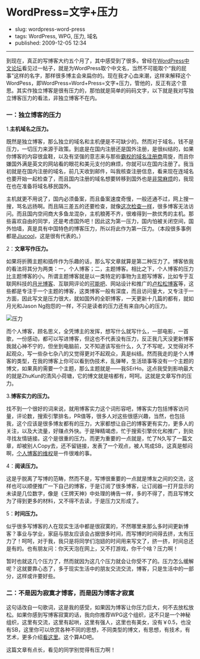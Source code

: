 # WordPress=文字+压力

- slug: wordpress-word-press
- tags: WordPress, WPG, 压力, 域名
- published: 2009-12-05 12:34

----------

到现在，真正的写博客大约五个月了，其中感受到了很多。曾经在[WordPress中文论坛][1]看见过一帖子，就是为WordPress取个中文名，当然不可能取个“我的屁事”这样的名字，那样很多博主会来扁你的。现在我才心血来潮，这样来解释这个WordPess，即WordPress=Word+Press=文字+压力，管他的，反正有这个意思。其实作独立博客是很有压力的，那怕就是简单的码码文字，以下就是我对写独立博客压力的看法，非独立博客不在内。

### 一：独立博客的压力

1.__主机域名之压力。__

既然是独立博客，那么独立的域名和主机便是不可缺少的。然而对于域名，钱不是压力，一切压力来源于政策。到底是在国内注册还是国外注册，是很纠结的，如果你博客的内容很盒鞋，以及有坚强的意志来与那些[霸权的域名注册商][2]周旋，而且你嫌国外满是英文的网站看的眼花和美元支付的麻烦，你就可以在国内注册了。我当初就是在国内注册的域名，前几天收到邮件，叫我核查注册信息，看来现在连域名也要开始一起检查了，而且国内注册的域名想要转移到国外也是[非常麻烦][3]的，我现在也在准备将域名移民国外。

主机就更不用说了，国内必须备案，而且备案速度奇慢，一般还通不过，网上搜一搜，骂名远扬啊。而且隔三差五的还要检查，就像[这次检查一样][4]，很多博客无法访问。而且国内空间商大多鱼龙混杂，主机稂莠不齐，很难得到一款优秀的主机。那些喜欢自由的同学，还是考虑国外吧！因此这为第一压力，国内怕被关闭空间，国外怕墙，真是具有中国特色的博客压力，所以将此作为第一压力。（本段很多事例都是[Jiucool][5]，这是很有代表的。）

2：__文章写作压力。__

如果将折腾主题和插件作为乐趣的话，那么写文章就算是第二种压力了。博客依我的看法将其分为两类：一，个人博客；二，主题博客。相比之下，个人博客的压力比主题博客的小。所谓主题博客就是以一类特定的事物为主题写博客，比如专于互联网科技的[月光博客][6]、互联网评论的[可能吧][7]、网站设计和推广的[卢松松博客][8]等，这些都是专注于一个主题的博客，这类博客一般有深度，而且访问量大，又专注于一方面，因此写文是压力很大，就如国外的全职博客，一天更新十几篇的都有，就如月光和Jason Ng抱怨的一样，不只是读者的压力还有来自内心的压力。

![压力](//dn-serho.qbox.me/blog/2009120501.jpg)

而个人博客，顾名思义，全凭博主的发挥，想写什么就写什么，一部电影，一首歌，一份感动，都可以写进博客，但这也不代表没有压力，反正我几天没更新博客我就心神不宁的，但坐到电脑前，又不知道该写些什么，久了不写呢，又觉得对不起观众，写一些杂七杂八的又觉得更对不起观众，真是纠结。然而我走的是个人博客的类型，在我的博客上你可以看到伪技术，乱弹琴，生活琐事等没有一个主题的博文，如果真的需要一个主题，那么主题就是——我SErHo。这点我受到影响最大的就是ZhuKun的清风小荷塘，它的博文就是啥都有，呵呵。这就是文章写作的压力。

3.__博客实力的压力。__

找不到一个很好的词来说，就用博客实力这个词形容吧，博客实力包括博客访问量，评论数，搜索引擎排名，PR值等，很多人对这些很感兴趣，当然，也包括我，这个应该是很多博友都有的压力，大家都想让自己的博客更有实力，更多人的关注，以及大流量，好赚点外快。于是殚精竭虑，忙于搜索引擎优化和推广，到处寻找友情链接。这个是很重的压力。而更为重要的一点就是，忙了N久写了一篇文章，却被别人Copy去，还不留链接，发表了一个观点，被人骂成SB，这真是郁闷啊，[个人博客的维权][9]是一件很难的事。

4：__阅读压力。__

这是乎脱离了写博的范畴，然而不是，写博很重要的一点就是博友之间的交流，这样也可以顺便推广一下自己的博客，于是订阅了很多博客，让订阅器一打开显示的未读是几位数字，像是《王牌天神》中处理的祷告一样，多的不得了，而且写博文为了得到更多的材料，又不得不去读，于是压力又形成了。

5：__时间压力。__

似乎很多写博客的人在现实生活中都是很寂寞的，不然哪里来那么多时间更新博客？事业与学业，家庭与朋友应该会占据很多时间，而写博的时间得去挤，太有压力了！呵呵，对于我，我只是将同学们泡妞的时间用来写文了，挤一挤，时间总还是有的。也有朋友问：你天天泡在网上，又不打游戏，你干个啥？压力啊！

暂时也就这几个压力了，然而就因为这几个压力就会让你受不了的。压力怎么缓解呢？这就要靠心态了，多于现实生活中的朋友交流交流，博客，只是生活中的一部分，这样或许要好些。

### 二：不是因为寂寞才博客，而是因为博客才寂寞

这句话改自一句歌词，这是我的感受，如果因为博客让你压力巨大，何不去放松放松。如果你感到写博客寂寞的话，我向你推荐WPG这个组织，这不只是一个神秘组织，这里有交流，这里有起哄，这里有强人，这里也有美女，没有￥0.5，也没有SB，这里你可以欣赏各种不同的思想，不同类型的博文，有思想，有技术，有艺术，更多介绍[看这里][10]。这个算AD吧。

这篇文章有点长，看见的同学别觉得有压力啊！

[1]: http://wordpress.org.cn/
[2]: http://www.williamlong.info/blog/archives/14.html
[3]: http://www.jiucool.com/domain-name-transfer-relevant-provisions/
[4]: http://www.jiucool.com/in-december-2009-the-network-chaos/
[5]: http://www.jiucool.com/
[6]: http://www.williamlong.info/
[7]: http://www.kenengba.com/
[8]: http://www.lusongsong.com/
[9]: http://www.kenengba.com/post/1473.html
[10]: http://zou.lu/wpg/
